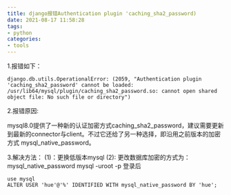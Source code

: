 ```yaml
---
title: django报错Authentication plugin 'caching_sha2_password)
date: 2021-08-17 11:58:28
tags:
- python
categories: 
- tools
---
```


1.报错如下：

```
django.db.utils.OperationalError: (2059, "Authentication plugin 'caching_sha2_password' cannot be loaded: /usr/lib64/mysql/plugin/caching_sha2_password.so: cannot open shared object file: No such file or directory")
```

2.报错原因:



mysql8.0提供了一种新的认证加密方式caching_sha2_password，建议需要更新到最新的connector与client。不过它还给了另一种选择，即沿用之前版本的加密方式 mysql_native_password。

3.解决方法：
(1)：更换低版本mysql
(2): 更改数据库加密的方式为：mysql_native_password
mysql -uroot -p
登录后

```
use mysql
ALTER USER 'hue'@'%' IDENTIFIED WITH mysql_native_password BY 'hue';
```

